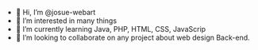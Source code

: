 - 👋 Hi, I’m @josue-webart
- 👀 I’m interested in many things
- 🌱 I’m currently learning Java, PHP, HTML, CSS, JavaScrip
- 💞️ I’m looking to collaborate on any project about web design Back-end.

<!---
josue-webart/josue-webart is a ✨ special ✨ repository because its `README.md` (this file) appears on your GitHub profile.
You can click the Preview link to take a look at your changes.
--->

